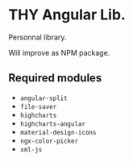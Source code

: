 # THY Angular Lib.

Personnal library.

Will improve as NPM package.

## Required modules

* `angular-split`
* `file-saver`
* `highcharts`
* `highcharts-angular`
* `material-design-icons`
* `ngx-color-picker`
* `xml-js`

